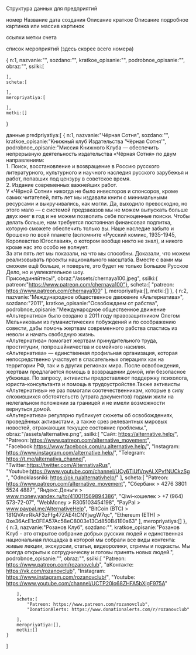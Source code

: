 Структура данных для предприятий

номер
Название
дата создания
Описание краткое
Описание подробное
картинка или массив картинок

ссылки
метки
счета

список мероприятий (здесь скорее всего номера)

{
    n:1,
    nazvanie:"",
    sozdano:"",
    kratkoe_opisanie:"",
    podrobnoe_opisanie:"",
    obraz:"",
    ssilki:[

    ],
    scheta:[

    ],
    meropriyatiya:[

    ],
    metki:[]
}



данные
predpriyatiya:[
    {
        n:1,
        nazvanie:"Чёрная Сотня",
        sozdano:"",
        kratkoe_opisanie:"Книжный клуб Издательства 'Чёрная Сотня'",
        podrobnoe_opisanie:"Миссия Книжного Клуба — обеспечить непрерывную деятельность издательства «Чёрная Сотня» по двум направлениям: <br>1. Поиск, восстановление и возвращение в Россию русского литературного, культурного и научного наследия русского зарубежья и работ, попавших под цензуру в советское время.<br>2. Издание современных важнейших работ.<br>У «Чёрной Сотни» никогда не было инвесторов и спонсоров, кроме самих читателей, пять лет мы издавали книги с минимальными ресурсами и выкручивались, как могли. Да, выходило превосходно, но этого мало — с системой предзаказов мы не можем выпускать больше двух книг в год и не можем позволить себе полноценные поиски. Чтобы делать больше, нам требуется постоянная финансовая подпитка, которую сможете обеспечить только вы. Наше наследие забыто и брошено по всей планете (вспомните «Русский комикс, 1935-1945, Королевство Югославия», о котором вообще никто не знал), и никого кроме нас это особо не волнует.<br>За эти пять лет мы показали, на что мы способны. Доказали, что можем реализовывать проекты национального масштаба. Вместе с вами мы сможем ещё больше, и поверьте, это будет не только Большое Русское Дело, но и увлекательное шоу. <br>Присоединяйтесь!",
        obraz:"/assets/chernaya100.jpeg",
        ssilki:{
            patreon:"https://www.patreon.com/chernaya100"},
        scheta:[
            "patreon: https://www.patreon.com/chernaya100"
        ],
        meropriyatiya:[],
        metki:[]
    },
    {
        n:2,
        nazvanie:"Международное общественное движение «Альтернатива»",
        sozdano:"2011",
        kratkoe_opisanie:"Освобождаем от рабства",
        podrobnoe_opisanie:"Международное общественное движение «Альтернатива» было создано в 2011 году правозащитником Олегом Мельниковым из гуманистических побуждений и по соображению совести, дабы помочь жертвам современного рабства спастись из неволи и начать свободную жизнь. <br>«Альтернатива» помогает жертвам принудительного труда, проституции, попрошайничества и семейного насилия.<br>«Альтернатива» — единственная профильная организация, которая непосредственно участвует в спасательных операциях как на территории РФ, так и в других регионах мира. После освобождения, жертвам предлагается помощь в возвращении домой, или безопасное убежище. По запросу, активисты предоставляют поддержку психолога, юриста-консультанта и помощь в трудоустройстве.Также активисты «Альтернативы» не раз помогали соотечественникам, которые в силу сложившихся обстоятельств (утрата документов) годами жили на нелегальном положении за границей и не имели возможности вернуться домой. <br>«Альтернатива» регулярно публикует сюжеты об освобождениях, проведённых активистами, а также срез релевантных мировых новостей, отражающих текущее состояние проблемы.",
        obraz:"/assets/alternative.png",
        ssilki:[
            "Сайт: https://alternative.help/",
            "Patreon: https://www.patreon.com/alternative_movement",
            "Facebook:https://www.facebook.com/ru.alternative.help/",
            "Instagram: https://www.instagram.com/alternative.help/",
            "Telegram: https://t.me/alternativa_channel",
            "Twitter:https://twitter.com/AlternativaRus",
            "Youtube:https://www.youtube.com/channel/UCy6TiUfVnyALXPvfNUCkzSg",
            "Odnoklassniki: https://ok.ru/alternativhelp/"
        ],
        scheta:[
            "Patreon: https://www.patreon.com/alternative_movement",
            "Сбербанк > 4276 3801 5524 4887",
            "Яндекс.Деньги > www.money.yandex.ru/to/410011569894386",
            "Qiwi-кошелек > +7 (964) 573-72-07",
            "WebMoney > R305103454198",
            "PayPal > www.paypal.me/AlternativeHelp",
            "BitCoin (BTC) > 181QVAnrRkAF3zFfg47ZAE4tCNYjwgW7qc",
            "Ethereum (ETH) > 0xe36AcE1c0FEA57Ac58eC8003e13Cd850B41E0a63"
        ],
        meropriyatiya:[]
    },
    {
        n:3,
        nazvanie:"Розанов Клуб",
        sozdano:"",
        kratkoe_opisanie:"Розанов Клуб - это открытое собрание добрых русских людей и единственная национальная площадка в которой мы собрали все виды контента: живые лекции, экскурсии, статьи, видеоролики, стримы и подкасты. Мы всегда открыты к сотрудничесву и готовы принять новых людей.",
        podrobnoe_opisanie:"",
        obraz:"",
        ssilki:[
            "Patreon: https://www.patreon.com/rozanovclub",
            "вКонтакте: https://vk.com/rozanovclub",
            "Instagram: https://www.instagram.com/rozanovclub/",
            "Youtube: https://www.youtube.com/channel/UCTP20lo68ZHFA5bXigF975A"
    
        ],
        scheta:[
            "Patreon: https://www.patreon.com/rozanovclub",
            "DonationAlerts: https://www.donationalerts.com/r/rozanovclub"
            
        ],
        meropriyatiya:[],
        metki:[]
    }
]